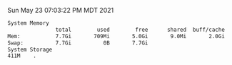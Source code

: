 Sun May 23 07:03:22 PM MDT 2021
```bash
System Memory
               total        used        free      shared  buff/cache   available
Mem:           7.7Gi       709Mi       5.0Gi       9.0Mi       2.0Gi       6.7Gi
Swap:          7.7Gi          0B       7.7Gi
System Storage
411M	.
```
